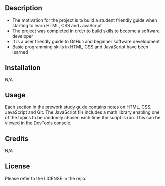 # <Prework Study Guide Webpage>

## Description

- The motivation for the project is to build a student friendly guide when starting to learn HTML, CSS and JavaScript
- The project was completed in order to build skills to become a software developer
- It is a user friendly guide to GitHub and beginner software development 
- Basic programming skills in HTML, CSS and JavaScript have been learned

## Installation

N/A

## Usage

Each section in the prework study guide contains notes on HTML, CSS, JavaScript and Git.  The JavaScript file includes a math library enabling one of the topics to be randomly chosen each time the script is run.  This can be viewed in the DevTools console.

## Credits

N/A

## License

Please refer to the LICENSE in the repo.
